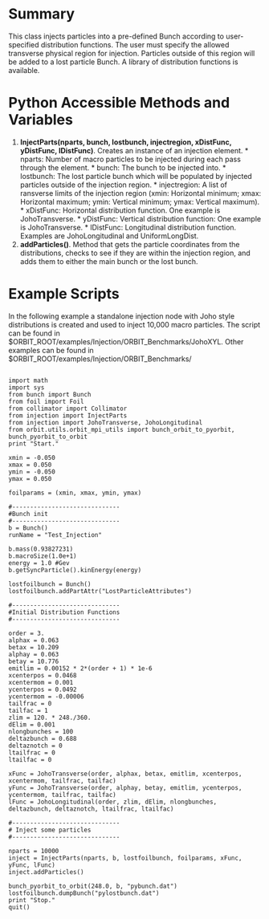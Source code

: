 # Summary #

This class injects particles into a pre-defined Bunch according to user-specified distribution functions. The user must specify the allowed transverse physical region for injection.  Particles outside of this region will be added to a lost particle Bunch. A library of distribution functions is available.

# Python Accessible Methods and Variables #
  1. **InjectParts(nparts, bunch, lostbunch, injectregion, xDistFunc, yDistFunc, lDistFunc)**. Creates an instance of an injection element.
    * nparts: Number of macro particles to be injected during each pass through the element.
    * bunch: The bunch to be injected into.
    * lostbunch: The lost particle bunch which will be populated by injected particles outside of the injection region.
    * injectregion: A list of ransverse limits of the injection region (xmin: Horizontal minimum; xmax: Horizontal maximum; ymin: Vertical minimum; ymax: Vertical maximum).
    * xDistFunc: Horizontal distribution function. One example is JohoTransverse.
    * yDistFunc: Vertical distribution function: One example is JohoTransverse.
    * lDistFunc: Longitudinal distribution function.  Examples are JohoLongitudinal and UniformLongDist.
  1. **addParticles()**. Method that gets the particle coordinates from the distributions, checks to see if they are within the injection region, and adds them to either the main bunch or the lost bunch.

# Example Scripts #

In the following example a standalone injection node with Joho style distributions is created and used to inject 10,000 macro particles. The script can be found in $ORBIT\_ROOT/examples/Injection/ORBIT\_Benchmarks/JohoXYL.  Other examples can be found in $ORBIT\_ROOT/examples/Injection/ORBIT\_Benchmarks/

```

import math
import sys
from bunch import Bunch
from foil import Foil
from collimator import Collimator
from injection import InjectParts
from injection import JohoTransverse, JohoLongitudinal
from orbit.utils.orbit_mpi_utils import bunch_orbit_to_pyorbit, bunch_pyorbit_to_orbit
print "Start."

xmin = -0.050
xmax = 0.050
ymin = -0.050
ymax = 0.050

foilparams = (xmin, xmax, ymin, ymax)

#------------------------------
#Bunch init
#------------------------------
b = Bunch()
runName = "Test_Injection"

b.mass(0.93827231)
b.macroSize(1.0e+1)
energy = 1.0 #Gev
b.getSyncParticle().kinEnergy(energy)

lostfoilbunch = Bunch()
lostfoilbunch.addPartAttr("LostParticleAttributes") 

#------------------------------
#Initial Distribution Functions
#------------------------------

order = 3.
alphax = 0.063
betax = 10.209
alphay = 0.063
betay = 10.776
emitlim = 0.00152 * 2*(order + 1) * 1e-6
xcenterpos = 0.0468
xcentermom = 0.001
ycenterpos = 0.0492
ycentermom = -0.00006
tailfrac = 0
tailfac = 1
zlim = 120. * 248./360.
dElim = 0.001
nlongbunches = 100
deltazbunch = 0.688
deltaznotch = 0
ltailfrac = 0
ltailfac = 0

xFunc = JohoTransverse(order, alphax, betax, emitlim, xcenterpos, xcentermom, tailfrac, tailfac)
yFunc = JohoTransverse(order, alphay, betay, emitlim, ycenterpos, ycentermom, tailfrac, tailfac)
lFunc = JohoLongitudinal(order, zlim, dElim, nlongbunches, deltazbunch, deltaznotch, ltailfrac, ltailfac)

#------------------------------
# Inject some particles
#------------------------------

nparts = 10000
inject = InjectParts(nparts, b, lostfoilbunch, foilparams, xFunc, yFunc, lFunc)
inject.addParticles()

bunch_pyorbit_to_orbit(248.0, b, "pybunch.dat")
lostfoilbunch.dumpBunch("pylostbunch.dat")
print "Stop."
quit()

```